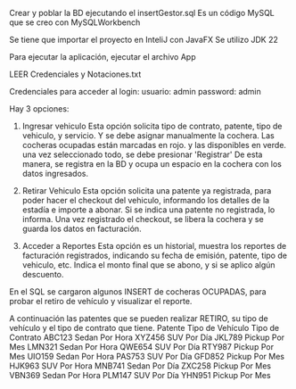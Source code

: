 
Crear y poblar la BD ejecutando el insertGestor.sql
Es un código MySQL que se creo con MySQLWorkbench

Se tiene que importar el proyecto en InteliJ con JavaFX
Se utilizo JDK 22

Para ejecutar la aplicación, ejecutar el archivo App

LEER Credenciales y Notaciones.txt

Credenciales para acceder al login:
usuario: admin
password: admin

Hay 3 opciones:
	
1) Ingresar vehiculo 
	Esta opción solicita tipo de contrato, patente, tipo de vehiculo, y servicio. Y se debe asignar manualmente la cochera. Las cocheras ocupadas están marcadas en rojo. y las disponibles en verde. 
	una vez seleccionado todo, se debe presionar 'Registrar'
	De esta manera, se registra en la BD y ocupa un espacio en la cochera con los datos ingresados.

2) Retirar Vehiculo
	Esta opción solicita una patente ya registrada, para poder hacer el checkout del vehiculo, informando los detalles de la estadía e importe a abonar. Si se indica una patente no registrada, lo informa.
	Una vez registrado el checkout, se libera la cochera y se guarda los datos en facturación.
	
3) Acceder a Reportes
	Esta opción es un historial, muestra los reportes de facturación registrados, indicando su fecha de emisión, patente, tipo de vehiculo, etc. Indica el monto final que se abono, y si se aplico algún descuento.


En el SQL se cargaron algunos INSERT de cocheras OCUPADAS, para probar el retiro de vehículo y visualizar el reporte. 

A continuación las patentes que se pueden realizar RETIRO, su tipo de vehículo y el tipo de contrato que tiene.
Patente	Tipo de Vehículo	Tipo de Contrato
ABC123	Sedan			        Por Hora
XYZ456	SUV			          Por Día
JKL789	Pickup			      Por Mes
LMN321	Sedan			        Por Hora
QWE654	SUV			          Por Día
RTY987	Pickup			      Por Mes
UIO159	Sedan			        Por Hora
PAS753	SUV			          Por Día
GFD852	Pickup			      Por Mes
HJK963	SUV			          Por Hora
MNB741	Sedan			        Por Día
ZXC258	Pickup			      Por Mes
VBN369	Sedan			        Por Hora
PLM147	SUV			          Por Día
YHN951	Pickup			      Por Mes
